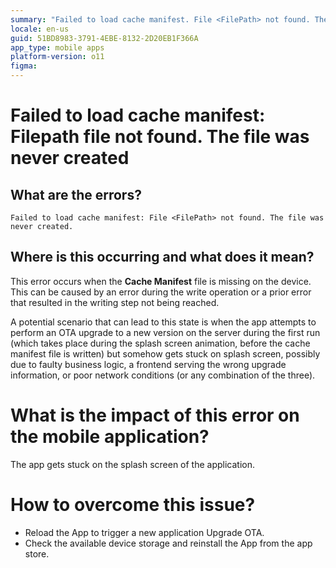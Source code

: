 ```yaml
---
summary: "Failed to load cache manifest. File <FilePath> not found. The file was never created."
locale: en-us
guid: 51BD8983-3791-4EBE-8132-2D20EB1F366A
app_type: mobile apps
platform-version: o11
figma:
---
```


# Failed to load cache manifest: Filepath file not found. The file was never created

## What are the errors?

``Failed to load cache manifest: File <FilePath> not found. The file was never created.``

## Where is this occurring and what does it mean?

This error occurs when the **Cache Manifest** file is missing on the device. This can be caused by an error during the write operation or a prior error that resulted in the writing step not being reached.

A potential scenario that can lead to this state is when the app attempts to perform an OTA upgrade to a new version on the server during the first run (which takes place during the splash screen animation, before the cache manifest file is written) but somehow gets stuck on splash screen, possibly due to faulty business logic, a frontend serving the wrong upgrade information, or poor network conditions (or any combination of the three).

# What is the impact of this error on the mobile application?

The app gets stuck on the splash screen of the application.

# How to overcome this issue?

* Reload the App to trigger a new application Upgrade OTA. 
* Check the available device storage and reinstall the App from the app store.
